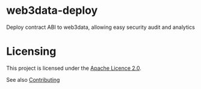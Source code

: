 # web3data-deploy

Deploy contract ABI to web3data, allowing easy security audit and analytics

# Licensing

This project is licensed under the [Apache Licence 2.0](./LICENSE).

See also [Contributing](./CONTRIBUTING.md)

